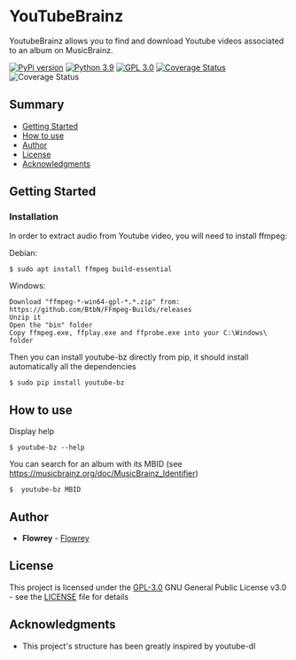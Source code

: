 # YouTubeBrainz

YoutubeBrainz allows you to find and download Youtube videos associated to an album on MusicBrainz.

[![PyPi version](https://img.shields.io/badge/pypi-0.3.2-blue)](https://pypi.org/project/youtube-bz/)
[![Python 3.9](https://img.shields.io/badge/python-3.9+-blue.svg)](https://www.python.org/downloads/release/python-390/)
[![GPL 3.0](https://img.shields.io/badge/license-GPL_3.0-blue.svg)](LICENSE.md)
[![Coverage Status](https://coveralls.io/repos/github/Flowrey/youtube-bz/badge.svg?branch=master)](https://coveralls.io/github/Flowrey/youtube-bz?branch=master)
![Coverage Status](https://github.com/flowrey/youtube-bz/actions/workflows/python-test.yml/badge.svg)


## Summary

  - [Getting Started](#getting-started)
  - [How to use](#how-to-use)
  - [Author](#author)
  - [License](#license)
  - [Acknowledgments](#acknowledgments)
  
## Getting Started

### Installation

In order to extract audio from Youtube video, you will need to install ffmpeg:

Debian:
```
$ sudo apt install ffmpeg build-essential
```

Windows:
```
Download "ffmpeg-*-win64-gpl-*.*.zip" from: https://github.com/BtbN/FFmpeg-Builds/releases
Unzip it
Open the "bin" folder
Copy ffmpeg.exe, ffplay.exe and ffprobe.exe into your C:\Windows\ folder
```

Then you can install youtube-bz directly from pip, it should install automatically all the dependencies
```
$ sudo pip install youtube-bz
```

## How to use
Display help
```
$ youtube-bz --help
```

You can search for an album with its MBID (see https://musicbrainz.org/doc/MusicBrainz_Identifier)
```
$  youtube-bz MBID
```

## Author
  
  - **Flowrey** - [Flowrey](https://github.com/Flowrey)
  
## License

This project is licensed under the [GPL-3.0](LICENSE)
GNU General Public License v3.0 - see the [LICENSE](LICENSE) file for
details

## Acknowledgments

  - This project's structure has been greatly inspired by youtube-dl
